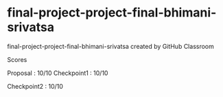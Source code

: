 # final-project-project-final-bhimani-srivatsa
final-project-project-final-bhimani-srivatsa created by GitHub Classroom

Scores

Proposal : 10/10
Checkpoint1 : 10/10

Checkpoint2 : 10/10
